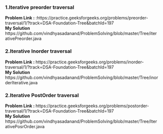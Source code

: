 <h3> 1.Iterative preorder traversal </h3>
<b> Problem Link : </b> :https://practice.geeksforgeeks.org/problems/preorder-traversal/1/?track=DSA-Foundation-Tree&batchId=197  <br>
<b> My Solution</b> https://github.com/vindhyasadanand/ProblemSolving/blob/master/Tree/iterativePreorder.java <br>

<h3> 2.Iterative Inorder traversal </h3>
<b> Problem Link : </b>  https://practice.geeksforgeeks.org/problems/inorder-traversal/1/?track=DSA-Foundation-Tree&batchId=197  <br>
<b> My Solution</b>  https://github.com/vindhyasadanand/ProblemSolving/blob/master/Tree/inorderIterative.java<br>

<h3> 2.Iterative PostOrder traversal </h3>
<b> Problem Link : </b>  https://practice.geeksforgeeks.org/problems/postorder-traversal/1/?track=DSA-Foundation-Tree&batchId=197  <br>
<b> My Solution</b> https://github.com/vindhyasadanand/ProblemSolving/blob/master/Tree/IterativePosrOrder.java<br>










